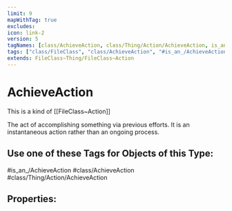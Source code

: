 ```yaml
---
limit: 9
mapWithTag: true
excludes:
icon: link-2
version: 5
tagNames: [class/AchieveAction, class/Thing/Action/AchieveAction, is_an_/AchieveAction, schema-org/AchieveAction]
tags: ["class/FileClass", "class/AchieveAction", "#is_an_/AchieveAction", "class/Thing/Action/AchieveAction"]
extends: FileClass~Thing/FileClass~Action
---
```


# AchieveAction
This is a kind of [[FileClass~Action]]

The act of accomplishing something via previous efforts. It is an instantaneous action rather than an ongoing process.


## Use one of these Tags for Objects of this Type:

#is_an_/AchieveAction
#class/AchieveAction
#class/Thing/Action/AchieveAction

## Properties:


